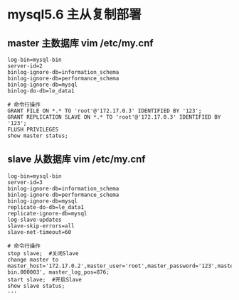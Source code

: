 # mysql5.6 主从复制部署


## master 主数据库 vim /etc/my.cnf
	log-bin=mysql-bin
	server-id=2
	binlog-ignore-db=information_schema
	binlog-ignore-db=performance_schema
	binlog-ignore-db=mysql
	binlog-do-db=le_data1 
	
```
# 命令行操作
GRANT FILE ON *.* TO 'root'@'172.17.0.3' IDENTIFIED BY '123';
GRANT REPLICATION SLAVE ON *.* TO 'root'@'172.17.0.3' IDENTIFIED BY '123';
FLUSH PRIVILEGES
show master status;
```

## slave 从数据库 vim /etc/my.cnf
	log-bin=mysql-bin
	server-id=3
	binlog-ignore-db=information_schema
	binlog-ignore-db=performance_schema
	binlog-ignore-db=mysql
	replicate-do-db=le_data1
	replicate-ignore-db=mysql
	log-slave-updates
	slave-skip-errors=all
	slave-net-timeout=60
	
```
# 命令行操作
stop slave;  #关闭Slave
change master to master_host='172.17.0.2',master_user='root',master_password='123',master_log_file='mysql-bin.000003', master_log_pos=876;
start slave;  #开启Slave
show slave status;
···